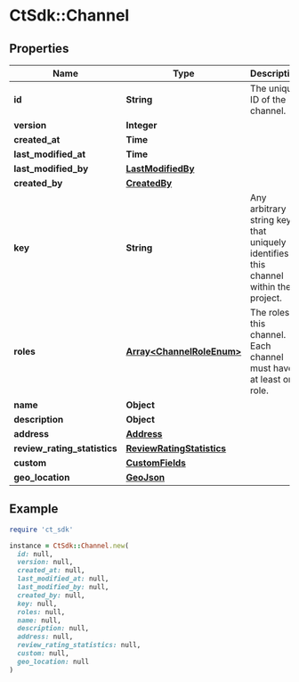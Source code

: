 # CtSdk::Channel

## Properties

| Name | Type | Description | Notes |
| ---- | ---- | ----------- | ----- |
| **id** | **String** | The unique ID of the channel. |  |
| **version** | **Integer** |  |  |
| **created_at** | **Time** |  |  |
| **last_modified_at** | **Time** |  |  |
| **last_modified_by** | [**LastModifiedBy**](LastModifiedBy.md) |  | [optional] |
| **created_by** | [**CreatedBy**](CreatedBy.md) |  | [optional] |
| **key** | **String** | Any arbitrary string key that uniquely identifies this channel within the project. | [optional] |
| **roles** | [**Array&lt;ChannelRoleEnum&gt;**](ChannelRoleEnum.md) | The roles of this channel. Each channel must have at least one role. | [optional] |
| **name** | **Object** |  | [optional] |
| **description** | **Object** |  | [optional] |
| **address** | [**Address**](Address.md) |  | [optional] |
| **review_rating_statistics** | [**ReviewRatingStatistics**](ReviewRatingStatistics.md) |  | [optional] |
| **custom** | [**CustomFields**](CustomFields.md) |  | [optional] |
| **geo_location** | [**GeoJson**](GeoJson.md) |  | [optional] |

## Example

```ruby
require 'ct_sdk'

instance = CtSdk::Channel.new(
  id: null,
  version: null,
  created_at: null,
  last_modified_at: null,
  last_modified_by: null,
  created_by: null,
  key: null,
  roles: null,
  name: null,
  description: null,
  address: null,
  review_rating_statistics: null,
  custom: null,
  geo_location: null
)
```

